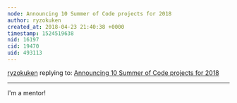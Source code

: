 ```yaml
---
node: Announcing 10 Summer of Code projects for 2018
author: ryzokuken
created_at: 2018-04-23 21:40:38 +0000
timestamp: 1524519638
nid: 16197
cid: 19470
uid: 493113
---
```




[ryzokuken](../profile/ryzokuken) replying to: [Announcing 10 Summer of Code projects for 2018](../notes/warren/04-23-2018/announcing-9-google-summer-of-code-projects-for-2018)

----
I'm a mentor!